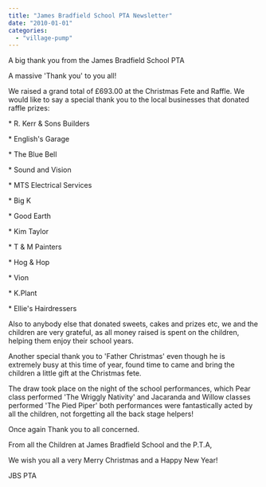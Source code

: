 ```yaml
---
title: "James Bradfield School PTA Newsletter"
date: "2010-01-01"
categories: 
  - "village-pump"
---
```


A big thank you from the James Bradfield School PTA

A massive 'Thank you' to you all!

We raised a grand total of £693.00 at the Christmas Fete and Raffle. We would like to say a special thank you to the local businesses that donated raffle prizes:

\* R. Kerr & Sons Builders

\* English's Garage

\* The Blue Bell

\* Sound and Vision

\* MTS Electrical Services

\* Big K

\* Good Earth

\* Kim Taylor

\* T & M Painters

\* Hog & Hop

\* Vion

\* K.Plant

\* Ellie's Hairdressers

Also to anybody else that donated sweets, cakes and prizes etc, we and the children are very grateful, as all money raised is spent on the children, helping them enjoy their school years.

Another special thank you to 'Father Christmas' even though he is extremely busy at this time of year, found time to came and bring the children a little gift at the Christmas fete.

The draw took place on the night of the school performances, which Pear class performed 'The Wriggly Nativity' and Jacaranda and Willow classes performed 'The Pied Piper' both performances were fantastically acted by all the children, not forgetting all the back stage helpers!

Once again Thank you to all concerned.

From all the Children at James Bradfield School and the P.T.A,

We wish you all a very Merry Christmas and a Happy New Year!

JBS PTA
